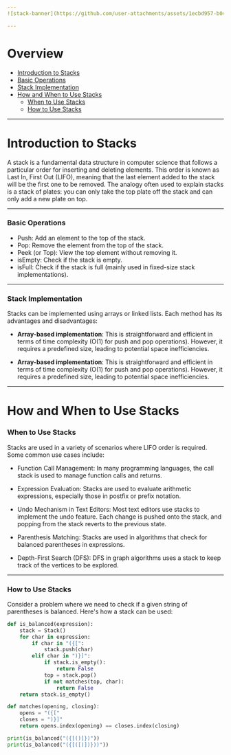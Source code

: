 ```yaml
---
![stack-banner](https://github.com/user-attachments/assets/1ecbd957-b04c-47c9-969d-3e4dacacf156)

---
```


# Overview

- [Introduction to Stacks](https://github.com/amaitou/DataStructures/tree/main/stack#introduction-to-stacks)
- [Basic Operations](https://github.com/amaitou/DataStructures/tree/main/stack#basic-operations)
- [Stack Implementation](https://github.com/amaitou/DataStructures/tree/main/stack#stack-implementation)
- [How and When to Use Stacks](https://github.com/amaitou/DataStructures/tree/main/stack#how-and-when-to-use-stacks)
    - [When to Use Stacks](https://github.com/amaitou/DataStructures/tree/main/stack#when-to-use-stacks)
    - [How to Use Stacks](https://github.com/amaitou/DataStructures/tree/main/stack#how-to-use-stacks)

---
# Introduction to Stacks

A stack is a fundamental data structure in computer science that follows a particular order for inserting and deleting elements. This order is known as Last In, First Out (LIFO), meaning that the last element added to the stack will be the first one to be removed. The analogy often used to explain stacks is a stack of plates: you can only take the top plate off the stack and can only add a new plate on top.

---

### Basic Operations

- Push: Add an element to the top of the stack.
- Pop: Remove the element from the top of the stack.
- Peek (or Top): View the top element without removing it.
- isEmpty: Check if the stack is empty.
- isFull: Check if the stack is full (mainly used in fixed-size stack implementations).

---

### Stack Implementation

Stacks can be implemented using arrays or linked lists. Each method has its advantages and disadvantages:

- **Array-based implementation**: This is straightforward and efficient in terms of time complexity (O(1) for push and pop operations). However, it requires a predefined size, leading to potential space inefficiencies.

- **Array-based implementation**: This is straightforward and efficient in terms of time complexity (O(1) for push and pop operations). However, it requires a predefined size, leading to potential space inefficiencies.

---

# How and When to Use Stacks

### When to Use Stacks

Stacks are used in a variety of scenarios where LIFO order is required. Some common use cases include:

- Function Call Management: In many programming languages, the call stack is used to manage function calls and returns.

- Expression Evaluation: Stacks are used to evaluate arithmetic expressions, especially those in postfix or prefix notation.

- Undo Mechanism in Text Editors: Most text editors use stacks to implement the undo feature. Each change is pushed onto the stack, and popping from the stack reverts to the previous state.

- Parenthesis Matching: Stacks are used in algorithms that check for balanced parentheses in expressions.

- Depth-First Search (DFS): DFS in graph algorithms uses a stack to keep track of the vertices to be explored.

---

### How to Use Stacks

Consider a problem where we need to check if a given string of parentheses is balanced. Here's how a stack can be used:

```python
def is_balanced(expression):
    stack = Stack()
    for char in expression:
        if char in "({[":
            stack.push(char)
        elif char in ")}]":
            if stack.is_empty():
                return False
            top = stack.pop()
            if not matches(top, char):
                return False
    return stack.is_empty()

def matches(opening, closing):
    opens = "({["
    closes = ")}]"
    return opens.index(opening) == closes.index(closing)

print(is_balanced("({[()]})"))
print(is_balanced("({[([)])}))"))
```

